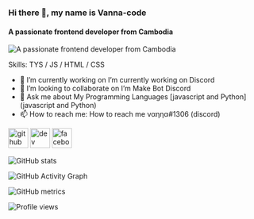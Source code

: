### Hi there 👋, my name is  Vanna-code
#### A passionate frontend developer from Cambodia
![A passionate frontend developer from Cambodia](https://media.discordapp.net/attachments/881945325261189150/986975180805001327/simple-youtube-banner-maker-for-gaming-vloggers-2470.jpg?width=1213&height=682)


Skills: TYS / JS / HTML / CSS

- 🔭 I’m currently working on I’m currently working on Discord 
- 👯 I’m looking to collaborate on  I’m Make Bot Discord 
- 💬 Ask me about My Programming Languages [javascript and Python](javascript and Python) 
- 📫 How to reach me: How to reach me ναηηα#1306 (discord) 


[<img src='https://cdn.jsdelivr.net/npm/simple-icons@3.0.1/icons/github.svg' alt='github' height='40'>](https://github.com/vanna-code)  [<img src='https://cdn.jsdelivr.net/npm/simple-icons@3.0.1/icons/dev-dot-to.svg' alt='dev' height='40'>](https://dev.to/https://discord.com/oauth2/authorize?client_id=953651140594118718&permissions=8&scope=bot%20applications.commands)  [<img src='https://cdn.jsdelivr.net/npm/simple-icons@3.0.1/icons/facebook.svg' alt='facebook' height='40'>](https://www.facebook.com/https://www.facebook.com/AmVanna911/)  

![GitHub stats](https://github-readme-stats.vercel.app/api?username=vanna-code&show_icons=true)  

![GitHub Activity Graph](https://activity-graph.herokuapp.com/graph?username=vanna-code)  

![GitHub metrics](https://metrics.lecoq.io/vanna-code)  

![Profile views](https://gpvc.arturio.dev/vanna-code)  
